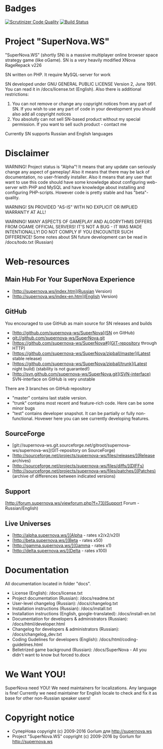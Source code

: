 Badges
======
[![Scrutinizer Code Quality](https://scrutinizer-ci.com/g/supernova-ws/SuperNova/badges/quality-score.png?b=work-fleets)](https://scrutinizer-ci.com/g/supernova-ws/SuperNova/?branch=work-fleets)
[![Build Status](https://scrutinizer-ci.com/g/supernova-ws/SuperNova/badges/build.png?b=work-fleets)](https://scrutinizer-ci.com/g/supernova-ws/SuperNova/build-status/work-fleets)


Project "SuperNova.WS"
======================
"SuperNova.WS" (shortly SN) is a massive multiplayer online browser space strategy game (like oGame). SN is a very heavily modified XNova RageRepack v226

SN written on PHP. It require MySQL-server for work

SN developed under GNU GENERAL PUBLIC LICENSE Version 2, June 1991. You can
read it in /docs/license.txt (English). Also there is additional restrictions:
1. You can not remove or change any copyright notices from any part of SN. If
you wish to use any part of code in your development you should also add all
copyright notices
2. You absolutly can not sell SN-based product without my special permission.
If you want to sell such product - contact me

Currently SN supports Russian and English languages


Disclaimer
==========
WARNING! Project status is "Alpha"! It means that any update can seriously
change any aspect of gameplay! Also it means that there may be lack of
documentation, no user-friendly installer. Also it means that any user that
want to use this code should have some knowledge about configuring web-server
with PHP and MySQL and have knowledge about installing and configuring
PHP-scripts. However code is pretty stable and has "beta"-quality.

WARNING! SN PROVIDED "AS-IS" WITH NO EXPLICIT OR IMPLIED WARRANTY AT ALL!

WARNING! MANY ASPECTS OF GAMEPLAY AND ALGORYTHMS DIFFERS FROM OGAME OFFICIAL
SERVERS! IT'S NOT A BUG - IT WAS MADE INTENTIONALLY! DO NOT COMPLY IF YOU
ENCOUNTER SUCH DIFFERENCE! Some notes about SN future development can be read
in /docs/todo.txt (Russian)


Web-resources
=============

Main Hub For Your SuperNova Experience
--------------------------------------
* [http://supernova.ws/index.htm](Russian Version)
* [http://supernova.ws/index-en.htm](English Version)

GitHub
------
You encouraged to use GitHub as main source for SN releases and builds

* [http://github.com/supernova-ws/SuperNova](SN on GitHub)
* [git://github.com/supernova-ws/SuperNova.git](GIT-repository)
* [https://github.com/supernova-ws/SuperNova#](GIT-repository through HTTP)
* [https://github.com/supernova-ws/SuperNova/zipball/master](Latest stable release)
* [https://github.com/supernova-ws/SuperNova/zipball/trunk](Latest night build) (stability is not guaranted!)
* [http://svn.github.com/supernova-ws/SuperNova.git](SVN-interface) SVN-interface on GitHub is very unstable

There are 3 branches on GitHub repository
* "master" contains last stable version.
* "trunk" contains most recent and feature-rich code. Here can be some minor bugs
* "test" contains developer snapshot. It can be partially or fully
non-functional. Hovewer here you can see currently developing features.

SourceForge
-----------
* [git://supernova-ws.git.sourceforge.net/gitroot/supernova-ws/supernova-ws](GIT-repository on SourceForge)
* [http://sourceforge.net/projects/supernova-ws/files/releases/](Release archives)
* [http://sourceforge.net/projects/supernova-ws/files/diffs/](DIFFs)
* [http://sourceforge.net/projects/supernova-ws/files/patches/](Patches) (archive of differences between indicated versions)

Support
-------
[http://forum.supernova.ws/viewforum.php?f=73](Support Forum - Russian/English)

Live Universes
--------------
* [http://alpha.supernova.ws/](Alpha - rates x2/x2/x20)
* [http://beta.supernova.ws/](Beta - rates x50)
* [http://gamma.supernova.ws/](Gamma - rates x1)
* [http://delta.supernova.ws/](Delta - rates x100)

Documentation
=============
All documentation located in folder "docs".

* License (English): /docs/license.txt
* Project documentation (Russian): /docs/readme.txt
* User-level changelog (Russian): /docs/changelog.txt
* Installation instructions (Russian): /docs/install.txt
* Installation instructions (English, google-translated): /docs/install-en.txt
* Documentation for developers & administrators (Russian): /docs/html/developer.html
* Changelog for developers & administrators (Russian): /docs/changelog_dev.txt
* Coding Gudelines for developers (English): /docs/html/coding-guidelines.html
* Belletrized game background (Russian): /docs/SuperNova - All you didn't want to know but forced to.docx

We Want YOU!
============
SuperNova need YOU! We need maintainers for localizations. Any language is
fine! Currently we need maintainer for English locale to check and fix it as
base for other non-Russian speaker users!

Copyright notice
================
* СуперНова copyright (c) 2009-2016 Gorlum для http://supernova.ws
* Project "SuperNova.WS" copyright (c) 2009-2016 by Gorlum for http://supernova.ws
